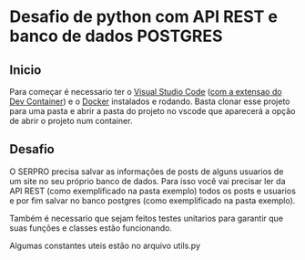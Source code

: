 # Desafio de python com API REST e banco de dados POSTGRES
## Inicio
Para começar é necessario ter o [Visual Studio Code](https://code.visualstudio.com/?wt.mc_id=vscom_downloads) ([com a extensao do Dev Container](https://marketplace.visualstudio.com/items?itemName=ms-vscode-remote.remote-containers)) e o [Docker](https://www.docker.com/products/docker-desktop/) instalados e rodando.
Basta clonar esse projeto para uma pasta e abrir a pasta do projeto no vscode que aparecerá a opção de abrir o projeto num container.

## Desafio
O SERPRO precisa salvar as informações de posts de alguns usuarios de um site no seu próprio banco de dados. Para isso você vai precisar ler da API REST (como exemplificado na pasta exemplo) todos os posts e usuarios e por fim salvar no banco postgres (como exemplificado na pasta exemplo). 

Também é necessario que sejam feitos testes unitarios para garantir que suas funções e classes estão funcionando.

Algumas constantes uteis estão no arquivo utils.py